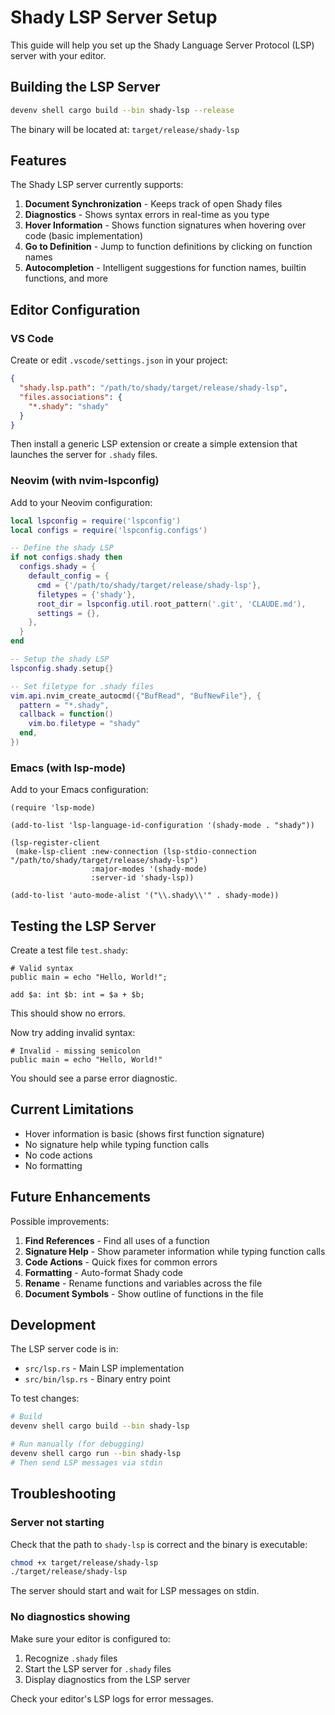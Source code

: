 # Shady LSP Server Setup

This guide will help you set up the Shady Language Server Protocol (LSP) server with your editor.

## Building the LSP Server

```bash
devenv shell cargo build --bin shady-lsp --release
```

The binary will be located at: `target/release/shady-lsp`

## Features

The Shady LSP server currently supports:

1. **Document Synchronization** - Keeps track of open Shady files
2. **Diagnostics** - Shows syntax errors in real-time as you type
3. **Hover Information** - Shows function signatures when hovering over code (basic implementation)
4. **Go to Definition** - Jump to function definitions by clicking on function names
5. **Autocompletion** - Intelligent suggestions for function names, builtin functions, and more

## Editor Configuration

### VS Code

Create or edit `.vscode/settings.json` in your project:

```json
{
  "shady.lsp.path": "/path/to/shady/target/release/shady-lsp",
  "files.associations": {
    "*.shady": "shady"
  }
}
```

Then install a generic LSP extension or create a simple extension that launches the server for `.shady` files.

### Neovim (with nvim-lspconfig)

Add to your Neovim configuration:

```lua
local lspconfig = require('lspconfig')
local configs = require('lspconfig.configs')

-- Define the shady LSP
if not configs.shady then
  configs.shady = {
    default_config = {
      cmd = {'/path/to/shady/target/release/shady-lsp'},
      filetypes = {'shady'},
      root_dir = lspconfig.util.root_pattern('.git', 'CLAUDE.md'),
      settings = {},
    },
  }
end

-- Setup the shady LSP
lspconfig.shady.setup{}

-- Set filetype for .shady files
vim.api.nvim_create_autocmd({"BufRead", "BufNewFile"}, {
  pattern = "*.shady",
  callback = function()
    vim.bo.filetype = "shady"
  end,
})
```

### Emacs (with lsp-mode)

Add to your Emacs configuration:

```elisp
(require 'lsp-mode)

(add-to-list 'lsp-language-id-configuration '(shady-mode . "shady"))

(lsp-register-client
 (make-lsp-client :new-connection (lsp-stdio-connection "/path/to/shady/target/release/shady-lsp")
                  :major-modes '(shady-mode)
                  :server-id 'shady-lsp))

(add-to-list 'auto-mode-alist '("\\.shady\\'" . shady-mode))
```

## Testing the LSP Server

Create a test file `test.shady`:

```shady
# Valid syntax
public main = echo "Hello, World!";

add $a: int $b: int = $a + $b;
```

This should show no errors.

Now try adding invalid syntax:

```shady
# Invalid - missing semicolon
public main = echo "Hello, World!"
```

You should see a parse error diagnostic.

## Current Limitations

- Hover information is basic (shows first function signature)
- No signature help while typing function calls
- No code actions
- No formatting

## Future Enhancements

Possible improvements:

1. **Find References** - Find all uses of a function
2. **Signature Help** - Show parameter information while typing function calls
3. **Code Actions** - Quick fixes for common errors
4. **Formatting** - Auto-format Shady code
5. **Rename** - Rename functions and variables across the file
6. **Document Symbols** - Show outline of functions in the file

## Development

The LSP server code is in:
- `src/lsp.rs` - Main LSP implementation
- `src/bin/lsp.rs` - Binary entry point

To test changes:

```bash
# Build
devenv shell cargo build --bin shady-lsp

# Run manually (for debugging)
devenv shell cargo run --bin shady-lsp
# Then send LSP messages via stdin
```

## Troubleshooting

### Server not starting

Check that the path to `shady-lsp` is correct and the binary is executable:

```bash
chmod +x target/release/shady-lsp
./target/release/shady-lsp
```

The server should start and wait for LSP messages on stdin.

### No diagnostics showing

Make sure your editor is configured to:
1. Recognize `.shady` files
2. Start the LSP server for `.shady` files
3. Display diagnostics from the LSP server

Check your editor's LSP logs for error messages.

